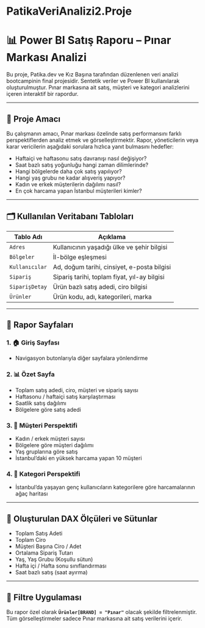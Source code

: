 # PatikaVeriAnalizi2.Proje
# 📊 Power BI Satış Raporu – Pınar Markası Analizi

Bu proje, Patika.dev ve Kız Başına tarafından düzenlenen veri analizi bootcampinin final projesidir. Sentetik veriler ve Power BI kullanılarak oluşturulmuştur. Pınar markasına ait satış, müşteri ve kategori analizlerini içeren interaktif bir rapordur.

---

## 🎯 Proje Amacı

Bu çalışmanın amacı, Pınar markası özelinde satış performansını farklı perspektiflerden analiz etmek ve görselleştirmektir. Rapor, yöneticilerin veya karar vericilerin aşağıdaki sorulara hızlıca yanıt bulmasını hedefler:

- Haftaiçi ve haftasonu satış davranışı nasıl değişiyor?
- Saat bazlı satış yoğunluğu hangi zaman dilimlerinde?
- Hangi bölgelerde daha çok satış yapılıyor?
- Hangi yaş grubu ne kadar alışveriş yapıyor?
- Kadın ve erkek müşterilerin dağılımı nasıl?
- En çok harcama yapan İstanbul müşterileri kimler?

---

## 🗂️ Kullanılan Veritabanı Tabloları

| Tablo Adı       | Açıklama                                  |
|-----------------|--------------------------------------------|
| `Adres`         | Kullanıcının yaşadığı ülke ve şehir bilgisi |
| `Bölgeler`      | İl-bölge eşleşmesi                         |
| `Kullanıcılar`  | Ad, doğum tarihi, cinsiyet, e-posta bilgisi|
| `Sipariş`       | Sipariş tarihi, toplam fiyat, yıl-ay bilgisi|
| `SiparişDetay`  | Ürün bazlı satış adedi, ciro bilgisi       |
| `Ürünler`       | Ürün kodu, adı, kategorileri, marka        |

---

## 📌 Rapor Sayfaları

### 1. 🏠 Giriş Sayfası
- Navigasyon butonlarıyla diğer sayfalara yönlendirme

### 2. 📊 Özet Sayfa
- Toplam satış adedi, ciro, müşteri ve sipariş sayısı
- Haftasonu / haftaiçi satış karşılaştırması
- Saatlik satış dağılımı
- Bölgelere göre satış adedi

### 3. 👤 Müşteri Perspektifi
- Kadın / erkek müşteri sayısı
- Bölgelere göre müşteri dağılımı
- Yaş gruplarına göre satış
- İstanbul’daki en yüksek harcama yapan 10 müşteri

### 4. 🧾 Kategori Perspektifi
- İstanbul’da yaşayan genç kullanıcıların kategorilere göre harcamalarının ağaç haritası

---

## 🧠 Oluşturulan DAX Ölçüleri ve Sütunlar

- Toplam Satış Adeti  
- Toplam Ciro  
- Müşteri Başına Ciro / Adet  
- Ortalama Sipariş Tutarı  
- Yaş, Yaş Grubu (Koşullu sütun)  
- Hafta içi / Hafta sonu sınıflandırması  
- Saat bazlı satış (saat ayırma)

---

## 🎯 Filtre Uygulaması

Bu rapor özel olarak **`Ürünler[BRAND] = "Pınar"`** olacak şekilde filtrelenmiştir. Tüm görselleştirmeler sadece Pınar markasına ait satış verilerini içerir.



